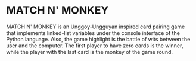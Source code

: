 # MATCH N' MONKEY

MATCH N' MONKEY is an Unggoy-Ungguyan inspired card pairing game
that implements linked-list variables
under the console interface of the
Python language. Also, the game
highlight is the battle of wits between
the user and the computer. The first
player to have zero cards is the
winner, while the player with the last
card is the monkey of the game round.
